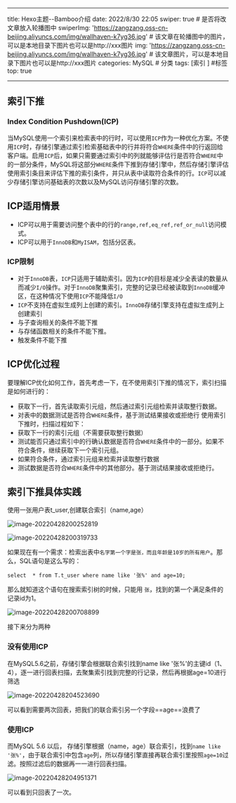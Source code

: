 
---
title: Hexo主题--Bamboo介绍
date: 2022/8/30 22:05
swiper: true # 是否将改文章放入轮播图中
swiperImg: 'https://zangzang.oss-cn-beijing.aliyuncs.com/img/wallhaven-k7yg36.jpg' # 该文章在轮播图中的图片，可以是本地目录下图片也可以是http://xxx图片
img: 'https://zangzang.oss-cn-beijing.aliyuncs.com/img/wallhaven-k7yg36.jpg' # 该文章图片，可以是本地目录下图片也可以是http://xxx图片
categories: MySQL # 分类
tags: [索引 ] #标签
top: true

---
## 索引下推

### Index Condition Pushdown(ICP)

当MySQL使用一个索引来检索表中的行时，可以使用`ICP`作为一种优化方案。不使用`ICP`时，存储引擎通过索引检索基础表中的行并将符合`WHERE`条件中的行返回给客户端。启用`ICP`后，如果只需要通过索引中的列就能够评估行是否符合`WHERE`中的一部分条件，MySQL将这部分`WHERE`条件下推到存储引擎中，然后存储引擎评估使用索引条目来评估下推的索引条件，并只从表中读取符合条件的行。`ICP`可以减少存储引擎访问基础表的次数以及MySQL访问存储引擎的次数。

## ICP适用情景

- ICP可以用于需要访问整个表中的行的`range,ref,eq_ref,ref_or_null`访问模式。
- ICP可以用于`InnoDB`和`MyISAM`，包括分区表。

### ICP限制

- 对于`InnoDB`表，`ICP`只适用于辅助索引。因为`ICP`的目标是减少全表读的数量从而减少`I/O`操作。对于`InnoDB`聚集索引，完整的记录已经被读取到`InnoDB`缓冲区，在这种情况下使用`ICP`不能降低`I/O`
- `ICP`不支持在虚拟生成列上创建的索引。`InnoDB`存储引擎支持在虚拟生成列上创建索引
- 与子查询相关的条件不能下推
- 与存储函数相关的条件不能下推。
- 触发条件不能下推

## ICP优化过程

要理解ICP优化如何工作，首先考虑一下，在不使用索引下推的情况下，索引扫描是如何进行的：

- 获取下一行，首先读取索引元组，然后通过索引元组检索并读取整行数据。
- 对表中的数据测试是否符合`WHERE`条件，基于测试结果接收或拒绝行
  使用索引下推时，扫描过程如下：
- 获取下一行的索引元组（不需要获取整行数据）
- 测试能否只通过索引中的行确认数据是否符合`WHERE`条件中的一部分。如果不符合条件，继续获取下一个索引元组。
- 如果符合条件，通过索引元组来检索并读取整行数据
- 测试数据是否符合`WHERE`条件中的其他部分。基于测试结果接收或拒绝行。

## 索引下推具体实践

使用一张用户表t_user,创建联合索引（name,age）

![image-20220428200252819](https://zangzang.oss-cn-beijing.aliyuncs.com/picGo/image-20220428200252819.png)

![image-20220428200319733](https://zangzang.oss-cn-beijing.aliyuncs.com/picGo/image-20220428200319733.png)

如果现在有一个需求：检索出表中`名字第一个字是张，而且年龄是10岁的所有用户`。那么，SQL语句是这么写的：

```mysql
select  * from T.t_user where name like '张%' and age=10;
```

那么就知道这个语句在搜索索引树的时候，只能用 `张`，找到的第一个满足条件的记录id为1。

![image-20220428200708899](https://zangzang.oss-cn-beijing.aliyuncs.com/picGo/image-20220428200708899.png)

接下来分为两种

### 没有使用ICP

在MySQL5.6之前，存储引擎会根据联合索引找到name like '张%'的主键id（1、4），逐一进行回表扫描，去聚集索引找到完整的行记录，然后再根据age=10进行筛选

![image-20220428204523690](https://zangzang.oss-cn-beijing.aliyuncs.com/picGo/image-20220428204523690.png)

可以看到需要两次回表，把我们的联合索引另一个字段==age==浪费了

### 使用ICP

而MySQL 5.6 以后， 存储引擎根据（name，age）联合索引，找到`name like '张%'`，由于联合索引中包含`age`列，所以存储引擎直接再联合索引里按照`age=10`过滤。按照过滤后的数据再一一进行回表扫描。

![image-20220428204951371](https://zangzang.oss-cn-beijing.aliyuncs.com/picGo/image-20220428204951371.png)

可以看到只回表了一次。
